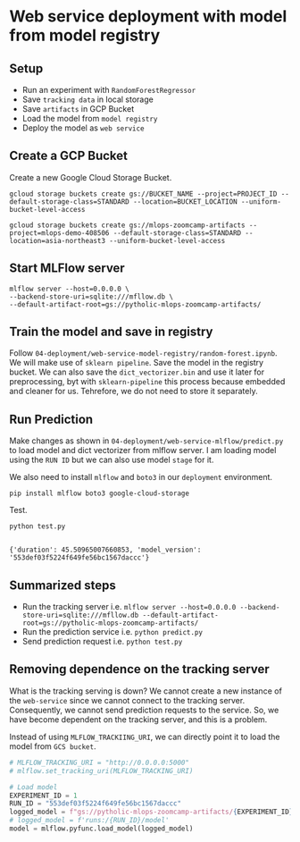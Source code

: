 # Web service deployment with model from model registry

## Setup

- Run an experiment with `RandomForestRegressor`
- Save `tracking data` in local storage
- Save `artifacts` in GCP Bucket
- Load the model from `model registry`
- Deploy the model as `web service`

## Create a GCP Bucket

Create a new Google Cloud Storage Bucket.

```
gcloud storage buckets create gs://BUCKET_NAME --project=PROJECT_ID --default-storage-class=STANDARD --location=BUCKET_LOCATION --uniform-bucket-level-access
```

```
gcloud storage buckets create gs://mlops-zoomcamp-artifacts --project=mlops-demo-408506 --default-storage-class=STANDARD --location=asia-northeast3 --uniform-bucket-level-access
```

## Start MLFlow server

```
mlflow server --host=0.0.0.0 \
--backend-store-uri=sqlite:///mfllow.db \
--default-artifact-root=gs://pytholic-mlops-zoomcamp-artifacts/
```

## Train the model and save in registry

Follow `04-deployment/web-service-model-registry/random-forest.ipynb`. We will make use of `sklearn pipeline`. Save the model in the registry bucket. We can also save the `dict_vectorizer.bin` and use it later for preprocessing, byt with `sklearn-pipeline` this process because embedded and cleaner for us. Tehrefore, we do not need to store it separately.

## Run Prediction

Make changes as shown in `04-deployment/web-service-mlflow/predict.py` to load model and dict vectorizer from mlflow server. I am loading model using the `RUN ID` but we can also use model `stage` for it.

We also need to install `mlflow` and `boto3` in our `deployment` environment.

```
pip install mlflow boto3 google-cloud-storage
```

Test.

```
python test.py


{'duration': 45.50965007660853, 'model_version': '553def03f5224f649fe56bc1567daccc'}
```

## Summarized steps

- Run the tracking server i.e. `mlflow server --host=0.0.0.0 --backend-store-uri=sqlite:///mfllow.db --default-artifact-root=gs://pytholic-mlops-zoomcamp-artifacts/`
- Run the prediction service i.e. `python predict.py`
- Send prediction request i.e. `python test.py`

## Removing dependence on the tracking server

What is the tracking serving is down? We cannot create a new instance of the `web-service` since we cannot connect to the tracking server. Consequently, we cannot send prediction requests to the service. So, we have become dependent on the tracking server, and this is a problem.

Instead of using `MLFLOW_TRACKIING_URI`, we can directly point it to load the model from `GCS bucket`.

```python
# MLFLOW_TRACKING_URI = "http://0.0.0.0:5000"
# mlflow.set_tracking_uri(MLFLOW_TRACKING_URI)

# Load model
EXPERIMENT_ID = 1
RUN_ID = "553def03f5224f649fe56bc1567daccc"
logged_model = f"gs://pytholic-mlops-zoomcamp-artifacts/{EXPERIMENT_ID}/{RUN_ID}/artifacts/model"
# logged_model = f'runs:/{RUN_ID}/model'
model = mlflow.pyfunc.load_model(logged_model)
```
